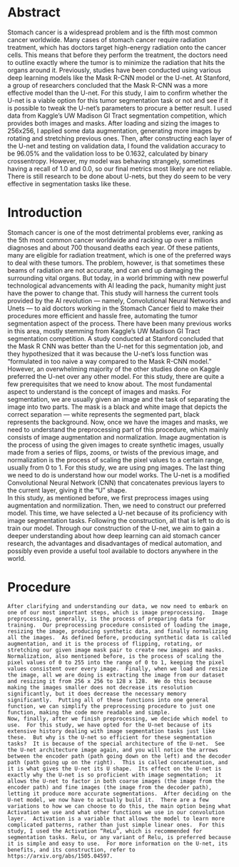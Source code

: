 # Abstract
Stomach cancer is a widespread problem and is the fifth most common cancer worldwide.  Many cases of stomach cancer require radiation treatment, which has doctors target high-energy radiation onto the cancer cells.  This means that before they perform the treatment, the doctors need to outline exactly where the tumor is to minimize the radiation that hits the organs around it.  Previously, studies have been conducted using various deep learning models like the Mask R-CNN model or the U-net.  At Stanford, a group of researchers concluded that the Mask R-CNN was a more effective model than the U-net.  For this study, I aim to confirm whether the U-net is a viable option for this tumor segmentation task or not and see if it is possible to tweak the U-net’s parameters to procure a better result.  I used data from Kaggle’s UW Madison GI Tract segmentation competition, which provides both images and masks.  After loading and sizing the images to 256x256, I applied some data augmentation, generating more images by rotating and stretching previous ones.  Then, after constructing each layer of the U-net and testing on validation data, I found the validation accuracy to be 96.05% and the validation loss to be 0.1632, calculated by binary crossentropy.  However, my model was behaving strangely, sometimes having a recall of 1.0 and 0.0, so our final metrics most likely are not reliable.  There is still research to be done about U-nets, but they do seem to be very effective in segmentation tasks like these.

# Introduction
  Stomach cancer is one of the most detrimental problems ever, ranking as the 5th most common cancer worldwide and racking up over a million diagnoses and about 700 thousand deaths each year.  Of these patients, many are eligible for radiation treatment, which is one of the preferred ways to deal with these tumors.  The problem, however, is that sometimes these beams of radiation are not accurate, and can end up damaging the surrounding vital organs.
	But today, in a world brimming with new powerful technological advancements with AI leading the pack, humanity might just have the power to change that.  This study will harness the current tools provided by the AI revolution — namely, Convolutional Neural Networks and Unets — to aid doctors working in the Stomach Cancer field to make their procedures more efficient and hassle free, automating the tumor segmentation aspect of the process.  There have been many previous works in this area, mostly stemming from Kaggle’s UW Madison GI Tract segmentation competition.  A study conducted at Stanford concluded that the Mask R CNN was better than the U-net for this segmentation job, and they hypothesized that it was because the U-net’s loss function was “formulated in too naive a way compared to the Mask R-CNN model.”  However, an overwhelming majority of the other studies done on Kaggle preferred the U-net over any other model.
	For this study, there are quite a few prerequisites that we need to know about.  The most fundamental aspect to understand is the concept of images and masks.  For segmentation, we are usually given an image and the task of separating the image into two parts.  The mask is a black and white image that depicts the correct separation — white represents the segmented part, black represents the background.  Now, once we have the images and masks, we need to understand the preprocessing part of this procedure, which mainly consists of image augmentation and normalization.  Image augmentation is the process of using the given images to create synthetic images, usually made from a series of flips, zooms, or twists of the previous image, and normalization is the process of scaling the pixel values to a certain range, usually from 0 to 1.  For this study, we are using png images.  The last thing we need to do is understand how our model works.  The U-net is a modified Convolutional Neural Network (CNN) that concatenates previous layers to the current layer, giving it the “U” shape.   
	In this study, as mentioned before, we first preprocess images using augmentation and normilization.  Then, we need to construct our preferred model.  This time, we have selected a U-net because of its proficiency with image segmentation tasks.  Following the construction, all that is left to do is train our model.  Through our construction of the U-net, we aim to gain a deeper understanding about how deep learning can aid stomach cancer research, the advantages and disadvantages of medical automation, and possibly even provide a useful tool available to doctors anywhere in the world.

# Procedure
	After clarifying and understanding our data, we now need to embark on one of our most important steps, which is image preprocessing.  Image preprocessing, generally, is the process of preparing data for training.  Our preprocessing procedure consisted of loading the image, resizing the image, producing synthetic data, and finally normalizing all the images.  As defined before, producing synthetic data is called augmentation, and it is the process of flipping, rotating, or stretching our given image mask pair to create new images and masks.  Normalization, also mentioned before, is the process of scaling the pixel values of 0 to 255 into the range of 0 to 1, keeping the pixel values consistent over every image.  Finally, when we load and resize the image, all we are doing is extracting the image from our dataset and resizing it from 256 x 256 to 128 x 128.  We do this because making the images smaller does not decrease its resolution significantly, but it does decrease the necessary memory significantly.  Putting all of these functions into one general function, we can simplify the preprocessing procedure to just one function, making the code more readable and simple.
	Now, finally, after we finish preprocessing, we decide which model to use.  For this study, we have opted for the U-net because of its extensive history dealing with image segmentation tasks just like these.  But why is the U-net so efficient for these segmentation tasks?  It is because of the special architecture of the U-net.  See the U-net architecture image again, and you will notice the arrows between the encoder path (path going down on the left) and the decoder path (path going up on the right).  This is called concatenation, and it is what gives the U-net its U shape.  Its effect on the U-net is exactly why the U-net is so proficient with image segmentation;  it allows the U-net to factor in both coarse images (the image from the encoder path) and fine images (the image from the decoder path), letting it produce more accurate segmentations.  After deciding on the U-net model, we now have to actually build it.  There are a few variations to how we can choose to do this, the main option being what Activation we use and what other functions we use in our convolution layer.  Activation is a variable that allows the model to learn more complicated patterns, rather than just simple linear ones.  For this study, I used the Activation “ReLu”, which is recommended for segmentation tasks. Relu, or any variant of Relu, is preferred because it is simple and easy to use.  For more information on the U-net, its benefits, and its construction, refer to https://arxiv.org/abs/1505.04597.
